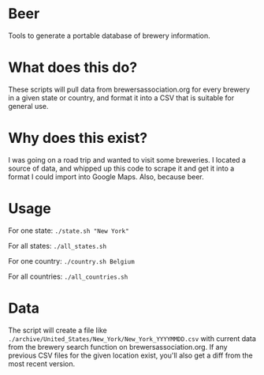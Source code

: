 # Beer
Tools to generate a portable database of brewery information.

# What does this do?
These scripts will pull data from brewersassociation.org for every brewery
in a given state or country, and format it into a CSV that is suitable for
general use.

# Why does this exist?
I was going on a road trip and wanted to visit some breweries. I located a
source of data, and whipped up this code to scrape it and get it into a
format I could import into Google Maps. Also, because beer.

# Usage
For one state: `./state.sh "New York"`

For all states: `./all_states.sh`

For one country: `./country.sh Belgium`

For all countries: `./all_countries.sh`

# Data
The script will create a file like `./archive/United_States/New_York/New_York_YYYYMMDD.csv`
with current data from the brewery search function on brewersassociation.org.
If any previous CSV files for the given location exist, you'll also get a diff
from the most recent version.
